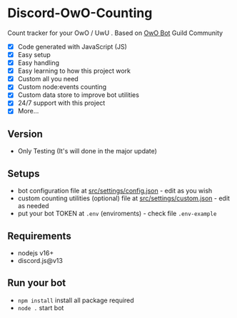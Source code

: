 # Discord-OwO-Counting
Count tracker for your OwO / UwU . Based on [OwO Bot](https://github.com/ChristopherBThai/Discord-OwO-Bot) Guild Community
- [x] Code generated with JavaScript (JS)
- [x] Easy setup
- [x] Easy handling
- [x] Easy learning to how this project work
- [x] Custom all you need
- [x] Custom node:events counting
- [x] Custom data store to improve bot utilities
- [x] 24/7 support with this project
- [x] More...

## Version
- Only Testing (It's will done in the major update)

## Setups
- bot configuration file at [src/settings/config.json](./src/settings/config.json) - edit as you wish
- custom counting utilities (optional) file at [src/settings/custom.json](./src/settings/custom.json) - edit as needed
- put your bot TOKEN at `.env` (enviroments) - check file `.env-example` 

## Requirements
- nodejs v16+
- discord.js@v13

## Run your bot
- `npm install` install all package required
- `node .` start bot